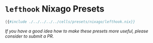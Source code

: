 # `lefthook` Nixago Presets

```nix
{{#include ./../../../../cells/presets/nixago/lefthook.nix}}
```

_If you have a good idea how to make these presets more useful, please consider to submit a PR._

